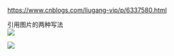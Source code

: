 https://www.cnblogs.com/liugang-vip/p/6337580.html  

引用图片的两种写法  
![](file:////Users/icourt/IdeaProjects/study-document/img/WX20190922-015740@2x.png)

![](http://alpha-prod.oss-cn-beijing.aliyuncs.com/WX20190922-015740%402x.png)